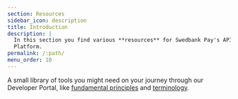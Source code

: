 ```yaml
---
section: Resources
sidebar_icon: description
title: Introduction
description: |
  In this section you find various **resources** for Swedbank Pay's API
  Platform.
permalink: /:path/
menu_order: 10
---
```


A small library of tools you might need on your journey through our Developer
Portal, like [fundamental principles][funprin] and [terminology][terminology].

[funprin]: fundamental-principles
[terminology]: terminology

